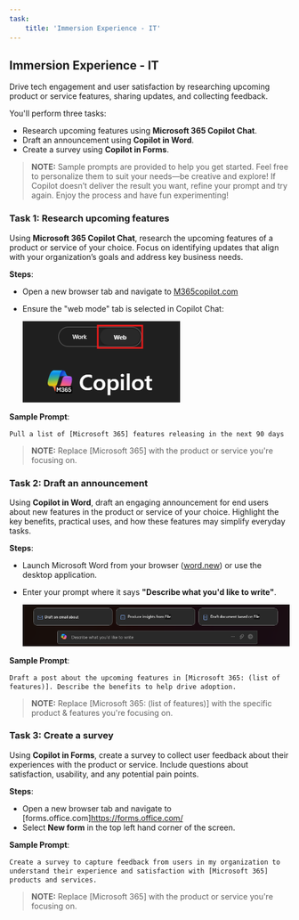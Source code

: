 ```yaml
---
task:
    title: 'Immersion Experience - IT'
---
```


## Immersion Experience - IT

Drive tech engagement and user satisfaction by researching upcoming product or service features, sharing updates, and collecting feedback.  

You'll perform three tasks:  

- Research upcoming features using **Microsoft 365 Copilot Chat**.  
- Draft an announcement using **Copilot in Word**.  
- Create a survey using **Copilot in Forms**.  

> **NOTE:** Sample prompts are provided to help you get started. Feel free to personalize them to suit your needs—be creative and explore! If Copilot doesn’t deliver the result you want, refine your prompt and try again. Enjoy the process and have fun experimenting!

### Task 1: Research upcoming features  

Using **Microsoft 365 Copilot Chat**, research the upcoming features of a product or service of your choice. Focus on identifying updates that align with your organization’s goals and address key business needs.  

**Steps**:

- Open a new browser tab and navigate to [M365copilot.com](https://m365copilot.com/)
- Ensure the "web mode" tab is selected in Copilot Chat:

    ![screenshot showing web mode tab.](../Prompts/Media/web-mode.png)

**Sample Prompt**:

```text
Pull a list of [Microsoft 365] features releasing in the next 90 days
```

> **NOTE:** Replace [Microsoft 365] with the product or service you're focusing on.

### Task 2: Draft an announcement  

Using **Copilot in Word**, draft an engaging announcement for end users about new features in the product or service of your choice. Highlight the key benefits, practical uses, and how these features may simplify everyday tasks.  

**Steps**:

- Launch Microsoft Word from your browser ([word.new](https://word.new)) or use the desktop application.
- Enter your prompt where it says **"Describe what you'd like to write"**.

    ![screenshot showing Copilot in Word.](../Prompts/Media/draft-with-copilot.png)

**Sample Prompt**:

```text
Draft a post about the upcoming features in [Microsoft 365: (list of features)]. Describe the benefits to help drive adoption. 
```

> **NOTE:** Replace [Microsoft 365: (list of features)] with the specific product & features you're focusing on.

### Task 3: Create a survey  

Using **Copilot in Forms**, create a survey to collect user feedback about their experiences with the product or service. Include questions about satisfaction, usability, and any potential pain points.  

**Steps**:

- Open a new browser tab and navigate to [forms.office.com]https://forms.office.com/
- Select **New form** in the top left hand corner of the screen.

**Sample Prompt**:

```text
Create a survey to capture feedback from users in my organization to understand their experience and satisfaction with [Microsoft 365] products and services.
```

> **NOTE:** Replace [Microsoft 365] with the product or service you're focusing on.
